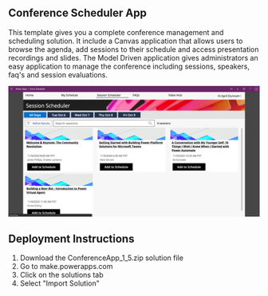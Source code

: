 
## Conference Scheduler App
This template gives you a complete conference management and scheduling solution.  It include a Canvas application that allows users to browse the agenda, add sessions to their schedule and access presentation recordings and slides.  The Model Driven application gives administrators an easy application to manage the conference including sessions, speakers, faq's and session evaluations.

![Schedule Builder App](schedulerBuilder.png)

## Deployment Instructions
1.  Download the ConferenceApp_1_5.zip solution file
2.  Go to make.powerapps.com
3.  Click on the solutions tab
4.  Select "Import Solution"


